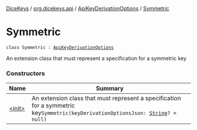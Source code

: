 [DiceKeys](../../../index.md) / [org.dicekeys.api](../../index.md) / [ApiKeyDerivationOptions](../index.md) / [Symmetric](./index.md)

# Symmetric

`class Symmetric : `[`ApiKeyDerivationOptions`](../index.md)

An extension class that must represent a specification for a symmetric key

### Constructors

| Name | Summary |
|---|---|
| [&lt;init&gt;](-init-.md) | An extension class that must represent a specification for a symmetric key`Symmetric(keyDerivationOptionsJson: `[`String`](https://kotlinlang.org/api/latest/jvm/stdlib/kotlin/-string/index.html)`? = null)` |
